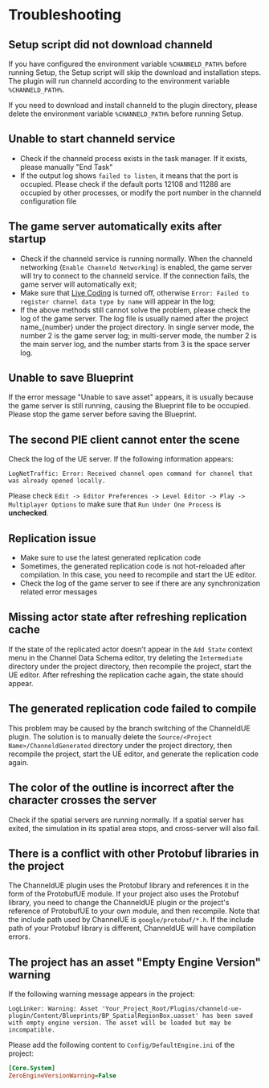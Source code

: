 # Troubleshooting
## Setup script did not download channeld
If you have configured the environment variable `%CHANNELD_PATH%` before running Setup, the Setup script will skip the download and installation steps. The plugin will run channeld according to the environment variable `%CHANNELD_PATH%`.

If you need to download and install channeld to the plugin directory, please delete the environment variable `%CHANNELD_PATH%` before running Setup.

## Unable to start channeld service
- Check if the channeld process exists in the task manager. If it exists, please manually "End Task"
- If the output log shows `failed to listen`, it means that the port is occupied. Please check if the default ports 12108 and 11288 are occupied by other processes, or modify the port number in the channeld configuration file

## The game server automatically exits after startup
- Check if the channeld service is running normally. When the channeld networking (`Enable Channeld Networking`) is enabled, the game server will try to connect to the channeld service. If the connection fails, the game server will automatically exit;
- Make sure that [Live Coding](https://docs.unrealengine.com/5.0/en-US/using-live-coding-to-recompile-unreal-engine-applications-at-runtime/) is turned off, otherwise `Error: Failed to register channel data type by name` will appear in the log;
- If the above methods still cannot solve the problem, please check the log of the game server. The log file is usually named after the project name_{number} under the project directory. In single server mode, the number 2 is the game server log; in multi-server mode, the number 2 is the main server log, and the number starts from 3 is the space server log.

## Unable to save Blueprint
If the error message "Unable to save asset" appears, it is usually because the game server is still running, causing the Blueprint file to be occupied. Please stop the game server before saving the Blueprint.

## The second PIE client cannot enter the scene
Check the log of the UE server. If the following information appears:
```log
LogNetTraffic: Error: Received channel open command for channel that was already opened locally.
```
Please check `Edit -> Editor Preferences -> Level Editor -> Play -> Multiplayer Options` to make sure that `Run Under One Process` is **unchecked**.

## Replication issue
- Make sure to use the latest generated replication code
- Sometimes, the generated replication code is not hot-reloaded after compilation. In this case, you need to recompile and start the UE editor.
- Check the log of the game server to see if there are any synchronization related error messages

## Missing actor state after refreshing replication cache
If the state of the replicated actor doesn't appear in the `Add State` context menu in the Channel Data Schema editor, try deleting the `Intermediate` directory under the project directory, then recompile the project, start the UE editor. After refreshing the replication cache again, the state should appear.

## The generated replication code failed to compile
This problem may be caused by the branch switching of the ChanneldUE plugin. The solution is to manually delete the `Source/<Project Name>/ChanneldGenerated` directory under the project directory, then recompile the project, start the UE editor, and generate the replication code again.

## The color of the outline is incorrect after the character crosses the server
Check if the spatial servers are running normally. If a spatial server has exited, the simulation in its spatial area stops, and cross-server will also fail.

## There is a conflict with other Protobuf libraries in the project
The ChanneldUE plugin uses the Protobuf library and references it in the form of the ProtobufUE module. If your project also uses the Protobuf library, you need to change the ChanneldUE plugin or the project's reference of ProtobufUE to your own module, and then recompile. Note that the include path used by ChannelUE is `google/protobuf/*.h`. If the include path of your Protobuf library is different, ChanneldUE will have compilation errors.

## The project has an asset "Empty Engine Version" warning
If the following warning message appears in the project:
```log
LogLinker: Warning: Asset 'Your_Project_Root/Plugins/channeld-ue-plugin/Content/Blueprints/BP_SpatialRegionBox.uasset' has been saved with empty engine version. The asset will be loaded but may be incompatible.
```
Please add the following content to `Config/DefaultEngine.ini` of the project:
```ini
[Core.System]
ZeroEngineVersionWarning=False
```
